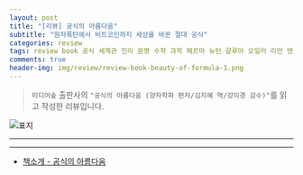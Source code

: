 ```yaml
---  
layout: post  
title: "[리뷰] 공식의 아름다움"  
subtitle: "원자폭탄에서 비트코인까지 세상을 바꾼 절대 공식"  
categories: review  
tags: review book 공식 세계관 진리 문명 수학 과학 페르마 뉴턴 갈루아 오일러 리만 엔트로피 맥스웰 슈뢰딩거 디랙 양밀스 섀넌 블랙숄즈 카오스 켈리 베이즈 타원곡선 방정식  
comments: true  
header-img: img/review/review-book-beauty-of-formula-1.png
---  
```

  
> `미디어숲` 출판사의 `"공식의 아름다움 (양자학파 편저/김지혜 역/강미경 감수)"`를 읽고 작성한 리뷰입니다.  

![표지](https://theorydb.github.io/assets/img/review/review-book-beauty-of-formula-1.png)  

---


---

* [책소개 - 공식의 아름다움](http://www.yes24.com/Product/Goods/103948242?OzSrank=1)




